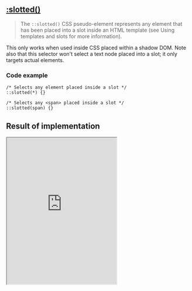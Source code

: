 ## [:slotted()](https://developer.mozilla.org/en-US/docs/Web/CSS/::slotted)

> The `::slotted()` CSS pseudo-element represents any element that has been placed into a slot inside an HTML template (see Using templates and slots for more information).

This only works when used inside CSS placed within a shadow DOM. Note also that this selector won't select a text node placed into a slot; it only targets actual elements.


### Code example

```
/* Selects any element placed inside a slot */
::slotted(*) {}

/* Selects any <span> placed inside a slot */
::slotted(span) {}

```
## Result of implementation 


<iframe class="interactive is-tabbed-shorter-height" height="400" src="https://interactive-examples.mdn.mozilla.net/pages/tabbed/pseudo-element-slotted.html" title="MDN Web Docs Interactive Example" loading="lazy" data-readystate="complete"></iframe>